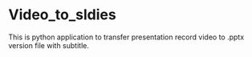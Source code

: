 # Video_to_sldies
 This is python application to transfer presentation record video to .pptx version file with subtitle.
